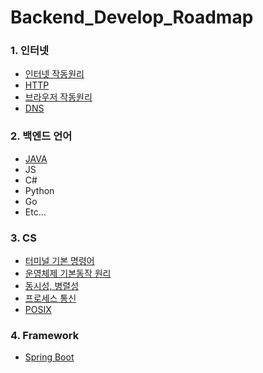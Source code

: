 # Backend_Develop_Roadmap

### 1. 인터넷
  - <a href="https://velog.io/@sjh9391985/%EC%9D%B8%ED%84%B0%EB%84%B7-%EC%9E%91%EB%8F%99%EA%B3%BC%EC%A0%95">인터넷 작동원리</a>
  - <a href="https://velog.io/@sjh9391985/HTTP-%EB%9E%80">HTTP</a>
  - <a href="https://velog.io/@sjh9391985/%EB%B8%8C%EB%9D%BC%EC%9A%B0%EC%A0%80-%EB%8F%99%EC%9E%91%EC%9B%90%EB%A6%AC">브라우저 작동원리</a>
  - <a href="https://velog.io/@sjh9391985/DNS">DNS</a>

### 2. 백엔드 언어
  - <a href="https://www.w3schools.com/java/default.asp">JAVA</a>
  - JS 
  - C#
  - Python
  - Go
  - Etc...
  
### 3. CS
  - <a href="https://velog.io/@sjh9391985/Terminal">터미널 기본 명령어</a>
  - <a href="https://velog.io/@sjh9391985/OS">운영체제 기본동작 원리</a>
  - <a href="https://velog.io/@sjh9391985/%EB%8F%99%EC%8B%9C%EC%84%B1-%EB%B3%91%EB%A0%AC%EC%84%B1">동시성, 병렬성</a>
  - <a href="https://velog.io/@sjh9391985/%ED%94%84%EB%A1%9C%EC%84%B8%EC%8A%A4-%ED%86%B5%EC%8B%A0">프로세스 통신</a>
  - <a href="https://velog.io/@sjh9391985/POSIX">POSIX</a>
  
### 4. Framework
  - <a href="https://velog.io/@sjh9391985?tag=Springboot"> Spring Boot  </a>
